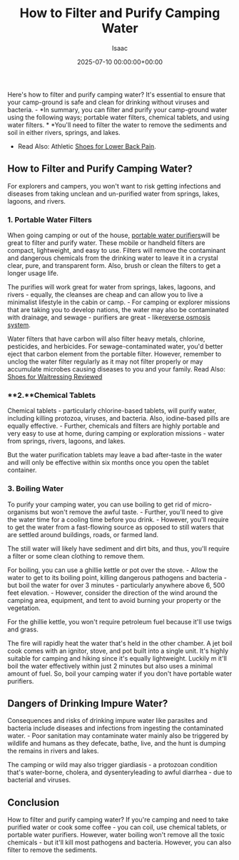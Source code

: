 ﻿---
title: How to Filter and Purify Camping Water
description: Here's how to filter and purify camping water? It's essential to ensure that your camp-ground is safe and clean for drinking without viruses and bacteria. -...
slug: /how-to-filter-and-purify-camping-water/
date: 2025-07-10 00:00:00+00:00
lastmod: 2025-07-10 00:00:00+03:00
author: Isaac
categories:

- Shoes
tags:

- shoes

- filter

- purify
layout: post
---

Here's how to filter and purify camping water? It's essential to ensure that your camp-ground is safe and clean for drinking without viruses and bacteria. - *In summary, you can filter and purify your camp-ground water using the following ways; portable water filters, chemical tablets, and using water filters. * *You'll need to filter the water to remove the sediments and soil in either rivers, springs, and lakes.

* Read Also: Athletic [Shoes for Lower Back Pain](https://pestpolicy.com/best-athletic-shoes-for-lower-back-pain/).

##  How to Filter and Purify Camping Water?

For explorers and campers, you won't want to risk getting infections and diseases from taking unclean and un-purified water from springs, lakes, lagoons, and rivers.

###  **1. Portable Water Filters**

When going camping or out of the house, [portable water purifiers](https://upurifywater.com/best-portable-water-purifier/)will be great to filter and purify water. These mobile or handheld filters are compact, lightweight, and easy to use. Filters will remove the contaminant and dangerous chemicals from the drinking water to leave it in a crystal clear, pure, and transparent form. Also, brush or clean the filters to get a longer usage life.

The purifies will work great for water from springs, lakes, lagoons, and rivers - equally, the cleanses are cheap and can allow you to live a minimalist lifestyle in the cabin or camp. - For camping or explorer missions that are taking you to develop nations, the water may also be contaminated with drainage, and sewage - purifiers are great - like[reverse osmosis system](https://pestpolicy.com/best-reverse-osmosis-systems/).

Water filters that have carbon will also filter heavy metals, chlorine, pesticides, and herbicides. For sewage-contaminated water, you'd better eject that carbon element from the portable filter. However, remember to unclog the water filter regularly as it may not filter properly or may accumulate microbes causing diseases to you and your family. Read Also: [Shoes for Waitressing Reviewed](https://pestpolicy.com/best-shoes-for-waitressing/)

###  **2.****Chemical Tablets**

Chemical tablets - particularly chlorine-based tablets, will purify water, including killing protozoa, viruses, and bacteria. Also, iodine-based pills are equally effective. - Further, chemicals and filters are highly portable and very easy to use at home, during camping or exploration missions - water from springs, rivers, lagoons, and lakes.

But the water purification tablets may leave a bad after-taste in the water and will only be effective within six months once you open the tablet container.

###  **3. Boiling Water**

To purify your camping water, you can use boiling to get rid of micro-organisms but won't remove the awful taste. - Further, you'll need to give the water time for a cooling time before you drink. - However, you'll require to get the water from a fast-flowing source as opposed to still waters that are settled around buildings, roads, or farmed land.

The still water will likely have sediment and dirt bits, and thus, you'll require a filter or some clean clothing to remove them.

For boiling, you can use a ghillie kettle or pot over the stove. - Allow the water to get to its boiling point, killing dangerous pathogens and bacteria - but boil the water for over 3 minutes - particularly anywhere above 6, 500 feet elevation. - However, consider the direction of the wind around the camping area, equipment, and tent to avoid burning your property or the vegetation.

For the ghillie kettle, you won't require petroleum fuel because it'll use twigs and grass.

The fire will rapidly heat the water that's held in the other chamber. A jet boil cook comes with an ignitor, stove, and pot built into a single unit. It's highly suitable for camping and hiking since it's equally lightweight. Luckily m it'll boil the water effectively within just 2 minutes but also uses a minimal amount of fuel. So, boil your camping water if you don't have portable water purifiers.

##  Dangers of Drinking Impure Water?

Consequences and risks of drinking impure water like parasites and bacteria include diseases and infections from ingesting the contaminated water. - Poor sanitation may contaminate water mainly also be triggered by wildlife and humans as they defecate, bathe, live, and the hunt is dumping the remains in rivers and lakes.

The camping or wild may also trigger giardiasis - a protozoan condition that's water-borne, cholera, and dysenteryleading to awful diarrhea - due to bacterial and viruses.

##  Conclusion

How to filter and purify camping water? If you're camping and need to take purified water or cook some coffee - you can coil, use chemical tablets, or portable water purifiers. However, water boiling won't remove all the toxic chemicals - but it'll kill most pathogens and bacteria. However, you can also filter to remove the sediments.
